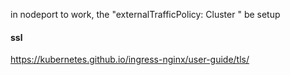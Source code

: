in nodeport to work, the "externalTrafficPolicy: Cluster " be setup

#### ssl 
https://kubernetes.github.io/ingress-nginx/user-guide/tls/
